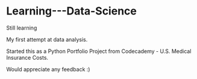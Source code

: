 # Learning---Data-Science
Still learning

My first attempt at data analysis.

Started this as a Python Portfolio Project from Codecademy - U.S. Medical Insurance Costs.

Would appreciate any feedback :)
